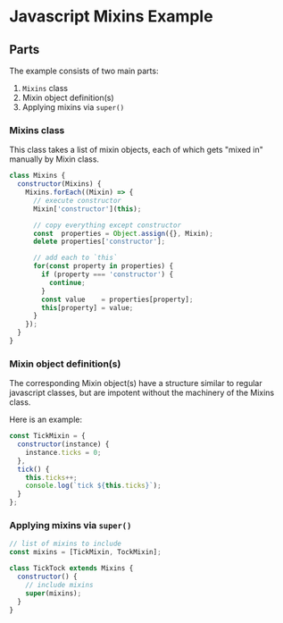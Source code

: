 # Javascript Mixins Example

## Parts

The example consists of two main parts:

1. `Mixins` class
2. Mixin object definition(s)
3. Applying mixins via `super()`

### Mixins class

This class takes a list of mixin objects, each of which gets "mixed in" manually by Mixin class.

```javascript
class Mixins {
  constructor(Mixins) {
    Mixins.forEach((Mixin) => {
      // execute constructor
      Mixin['constructor'](this);

      // copy everything except constructor
      const  properties = Object.assign({}, Mixin);
      delete properties['constructor'];

      // add each to `this`
      for(const property in properties) {
        if (property === 'constructor') {
          continue;
        }
        const value    = properties[property];
        this[property] = value;
      }
    });
  }
}
```

### Mixin object definition(s)

The corresponding Mixin object(s) have a structure similar to regular javascript classes, but are impotent without the machinery of the Mixins class.

Here is an example:

```javascript
const TickMixin = {
  constructor(instance) {
    instance.ticks = 0;
  },
  tick() {
    this.ticks++;
    console.log(`tick ${this.ticks}`);
  }
};
```

### Applying mixins via `super()`

```javascript
// list of mixins to include
const mixins = [TickMixin, TockMixin];

class TickTock extends Mixins {
  constructor() {
    // include mixins
    super(mixins);
  }
}
```
